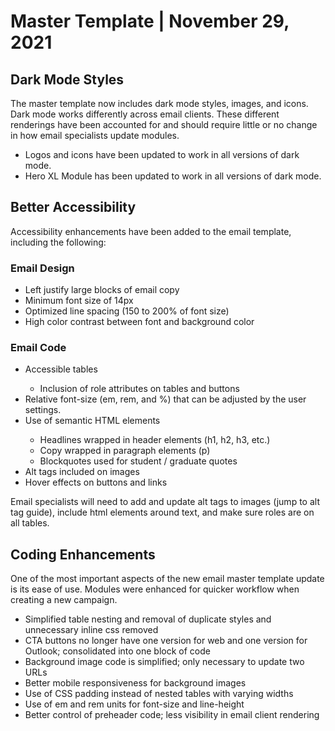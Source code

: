 <h1>Master Template | November 29, 2021</h1>
<h2>Dark Mode Styles</h2>
<p>The master template now includes dark mode styles, images, and icons. Dark mode works differently across email clients. 
These different renderings have been accounted for and should require little or no change in how email specialists update modules.</p>
<ul>
<li>Logos and icons have been updated to work in all versions of dark mode.</li>
<li>Hero XL Module has been updated to work in all versions of dark mode.</li>
</ul>
<h2>Better Accessibility</h2>
<p>Accessibility enhancements have been added to the email template, including the following:</p>
<h3>Email Design</h3>
<ul>
<li>Left justify large blocks of email copy</li>
<li>Minimum font size of 14px</li>
<li>Optimized line spacing (150 to 200% of font size)</li>
<li>High color contrast between font and background color</li>
</ul>
<h3>Email Code</h3>
<ul>
<li>Accessible tables</li>
<ul>
<li>Inclusion of role attributes on tables and buttons</li>
</ul>
<li>Relative font-size (em, rem, and %) that can be adjusted by the user settings.</li>
<li>Use of semantic HTML elements</li>
<ul>
<li>Headlines wrapped in header elements (h1, h2, h3, etc.)</li>
<li>Copy wrapped in paragraph elements (p)</li>
<li>Blockquotes used for student / graduate quotes</li>
</ul>
<li>Alt tags included on images</li>
<li>Hover effects on buttons and links</li>
</ul>

<p>Email specialists will need to add and update alt tags to images (jump to alt tag guide), include html elements around text, and make sure roles are on all tables.</p>

<h2>Coding Enhancements</h2>
<p>One of the most important aspects of the new email master template update is its ease of use. Modules were enhanced for quicker workflow when creating a new campaign.</p>
<ul>
<li>Simplified table nesting and removal of duplicate styles and unnecessary inline css removed</li>
<li>CTA buttons no longer have one version for web and one version for Outlook; consolidated into one block of code</li>
<li>Background image code is simplified; only necessary to update two URLs</li>
<li>Better mobile responsiveness for background images</li>
<li>Use of CSS padding instead of nested tables with varying widths</li>
<li>Use of em and rem units for font-size and line-height</li>
<li>Better control of preheader code; less visibility in email client rendering</li>
</ul>
